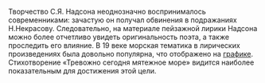 Творчество С.Я. Надсона неоднозначно воспринималось современниками: зачастую он получал обвинения в подражаниях Н.Некрасову. 
Следовательно, на материале пейзажной лирики Надсона можно более отчетливо увидеть оригинальность поэта, а также проследить его влияние.
В 19 веке морская тематика в лирических произведениях была довольно популярна, что отображено на [графике](https://github.com/Mhorioghain/Digital-Humanities/blob/master/Слово_море_распределение.PNG). 
Стихотворение «Тревожно сегодня мятежное море» видится наиболее показательным для достижения этой цели.
